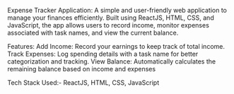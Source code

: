Expense Tracker Application:
A simple and user-friendly web application to manage your finances efficiently. Built using ReactJS, HTML, CSS, and JavaScript, the app allows users to record income, monitor expenses associated with task names, and view the current balance.

Features:
Add Income: Record your earnings to keep track of total income.
Track Expenses: Log spending details with a task name for better categorization and tracking.
View Balance: Automatically calculates the remaining balance based on income and expenses

Tech Stack Used:-
ReactJS,
HTML,
CSS,
JavaScript

